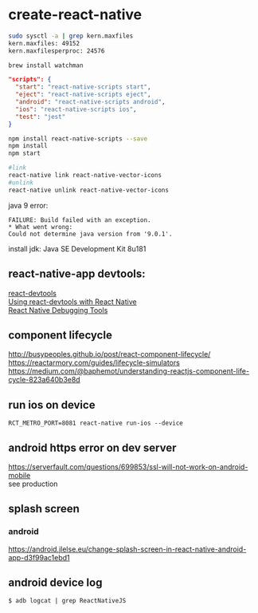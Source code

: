 # create-react-native

```bash
sudo sysctl -a | grep kern.maxfiles
kern.maxfiles: 49152
kern.maxfilesperproc: 24576

brew install watchman
```
```json
"scripts": {
  "start": "react-native-scripts start",
  "eject": "react-native-scripts eject",
  "android": "react-native-scripts android",
  "ios": "react-native-scripts ios",
  "test": "jest"
}
```
```bash
npm install react-native-scripts --save
npm install
npm start
```

```bash
#link
react-native link react-native-vector-icons
#unlink
react-native unlink react-native-vector-icons
```

java 9 error:
```
FAILURE: Build failed with an exception.
* What went wrong:
Could not determine java version from '9.0.1'.
```
install jdk: Java SE Development Kit 8u181



## react-native-app devtools: 

[react-devtools](https://github.com/facebook/react-devtools/tree/master/packages/react-devtools)  
[Using react-devtools with React Native](https://blog.expo.io/using-react-devtools-with-react-native-6c59e636a03b)  
[React Native Debugging Tools](https://codeburst.io/react-native-debugging-tools-3a24e4e40e4)   

## component lifecycle

http://busypeoples.github.io/post/react-component-lifecycle/  
https://reactarmory.com/guides/lifecycle-simulators  
https://medium.com/@baphemot/understanding-reactjs-component-life-cycle-823a640b3e8d  

## run ios on device

```
RCT_METRO_PORT=8081 react-native run-ios --device
```

## android https error on dev server

https://serverfault.com/questions/699853/ssl-will-not-work-on-android-mobile  
see production

## splash screen

### android

https://android.jlelse.eu/change-splash-screen-in-react-native-android-app-d3f99ac1ebd1  

## android device log 

```
$ adb logcat | grep ReactNativeJS
```


<!--stackedit_data:
eyJoaXN0b3J5IjpbLTQ4OTEwNTk1MiwxNTE2OTIwMTksLTE4Nz
EwNzA0OTUsMjQ4MDM4OTQ0LDEzMTk2NzA5MTQsMTMxMzY0NDU1
MSwtMTAzMzAxNzIxMSwtMTIxMzczMjM1MywtMTEzMjM1NjQ2My
w4NjkzNTgxOTcsNzEyMzY1Mjk4LDE1NDI2MzY0NTIsLTIxMjQ2
ODEyNTcsLTE4NjA4ODcwODgsLTE1OTEyNTYwNzVdfQ==
-->